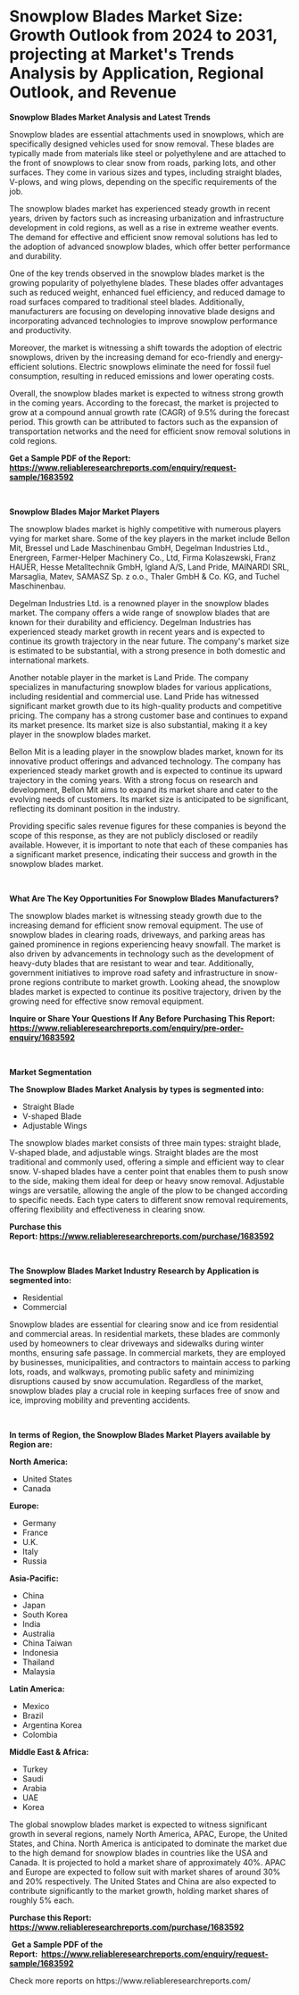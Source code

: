 <p><h1>Snowplow Blades Market Size: Growth Outlook from 2024 to 2031, projecting at Market's Trends Analysis by Application, Regional Outlook, and Revenue</h1></p><p><strong>Snowplow Blades Market Analysis and Latest Trends</strong></p>
<p><p>Snowplow blades are essential attachments used in snowplows, which are specifically designed vehicles used for snow removal. These blades are typically made from materials like steel or polyethylene and are attached to the front of snowplows to clear snow from roads, parking lots, and other surfaces. They come in various sizes and types, including straight blades, V-plows, and wing plows, depending on the specific requirements of the job.</p><p>The snowplow blades market has experienced steady growth in recent years, driven by factors such as increasing urbanization and infrastructure development in cold regions, as well as a rise in extreme weather events. The demand for effective and efficient snow removal solutions has led to the adoption of advanced snowplow blades, which offer better performance and durability.</p><p>One of the key trends observed in the snowplow blades market is the growing popularity of polyethylene blades. These blades offer advantages such as reduced weight, enhanced fuel efficiency, and reduced damage to road surfaces compared to traditional steel blades. Additionally, manufacturers are focusing on developing innovative blade designs and incorporating advanced technologies to improve snowplow performance and productivity.</p><p>Moreover, the market is witnessing a shift towards the adoption of electric snowplows, driven by the increasing demand for eco-friendly and energy-efficient solutions. Electric snowplows eliminate the need for fossil fuel consumption, resulting in reduced emissions and lower operating costs.</p><p>Overall, the snowplow blades market is expected to witness strong growth in the coming years. According to the forecast, the market is projected to grow at a compound annual growth rate (CAGR) of 9.5% during the forecast period. This growth can be attributed to factors such as the expansion of transportation networks and the need for efficient snow removal solutions in cold regions.</p></p>
<p><strong>Get a Sample PDF of the Report:&nbsp; <a href="https://www.reliableresearchreports.com/enquiry/request-sample/1683592">https://www.reliableresearchreports.com/enquiry/request-sample/1683592</a></strong></p>
<p>&nbsp;</p>
<p><strong>Snowplow Blades Major Market Players</strong></p>
<p><p>The snowplow blades market is highly competitive with numerous players vying for market share. Some of the key players in the market include Bellon Mit, Bressel und Lade Maschinenbau GmbH, Degelman Industries Ltd., Energreen, Farmer-Helper Machinery Co., Ltd, Firma Kolaszewski, Franz HAUER, Hesse Metalltechnik GmbH, Igland A/S, Land Pride, MAINARDI SRL, Marsaglia, Matev, SAMASZ Sp. z o.o., Thaler GmbH & Co. KG, and Tuchel Maschinenbau.</p><p>Degelman Industries Ltd. is a renowned player in the snowplow blades market. The company offers a wide range of snowplow blades that are known for their durability and efficiency. Degelman Industries has experienced steady market growth in recent years and is expected to continue its growth trajectory in the near future. The company's market size is estimated to be substantial, with a strong presence in both domestic and international markets.</p><p>Another notable player in the market is Land Pride. The company specializes in manufacturing snowplow blades for various applications, including residential and commercial use. Land Pride has witnessed significant market growth due to its high-quality products and competitive pricing. The company has a strong customer base and continues to expand its market presence. Its market size is also substantial, making it a key player in the snowplow blades market.</p><p>Bellon Mit is a leading player in the snowplow blades market, known for its innovative product offerings and advanced technology. The company has experienced steady market growth and is expected to continue its upward trajectory in the coming years. With a strong focus on research and development, Bellon Mit aims to expand its market share and cater to the evolving needs of customers. Its market size is anticipated to be significant, reflecting its dominant position in the industry.</p><p>Providing specific sales revenue figures for these companies is beyond the scope of this response, as they are not publicly disclosed or readily available. However, it is important to note that each of these companies has a significant market presence, indicating their success and growth in the snowplow blades market.</p></p>
<p>&nbsp;</p>
<p><strong>What Are The Key Opportunities For Snowplow Blades Manufacturers?</strong></p>
<p><p>The snowplow blades market is witnessing steady growth due to the increasing demand for efficient snow removal equipment. The use of snowplow blades in clearing roads, driveways, and parking areas has gained prominence in regions experiencing heavy snowfall. The market is also driven by advancements in technology such as the development of heavy-duty blades that are resistant to wear and tear. Additionally, government initiatives to improve road safety and infrastructure in snow-prone regions contribute to market growth. Looking ahead, the snowplow blades market is expected to continue its positive trajectory, driven by the growing need for effective snow removal equipment.</p></p>
<p><strong>Inquire or Share Your Questions If Any Before Purchasing This Report: <a href="https://www.reliableresearchreports.com/enquiry/pre-order-enquiry/1683592">https://www.reliableresearchreports.com/enquiry/pre-order-enquiry/1683592</a></strong></p>
<p>&nbsp;</p>
<p><strong>Market Segmentation</strong></p>
<p><strong>The Snowplow Blades Market Analysis by types is segmented into:</strong></p>
<p><ul><li>Straight Blade</li><li>V-shaped Blade</li><li>Adjustable Wings</li></ul></p>
<p><p>The snowplow blades market consists of three main types: straight blade, V-shaped blade, and adjustable wings. Straight blades are the most traditional and commonly used, offering a simple and efficient way to clear snow. V-shaped blades have a center point that enables them to push snow to the side, making them ideal for deep or heavy snow removal. Adjustable wings are versatile, allowing the angle of the plow to be changed according to specific needs. Each type caters to different snow removal requirements, offering flexibility and effectiveness in clearing snow.</p></p>
<p><strong>Purchase this Report:&nbsp;<a href="https://www.reliableresearchreports.com/purchase/1683592">https://www.reliableresearchreports.com/purchase/1683592</a></strong></p>
<p>&nbsp;</p>
<p><strong>The Snowplow Blades Market Industry Research by Application is segmented into:</strong></p>
<p><ul><li>Residential</li><li>Commercial</li></ul></p>
<p><p>Snowplow blades are essential for clearing snow and ice from residential and commercial areas. In residential markets, these blades are commonly used by homeowners to clear driveways and sidewalks during winter months, ensuring safe passage. In commercial markets, they are employed by businesses, municipalities, and contractors to maintain access to parking lots, roads, and walkways, promoting public safety and minimizing disruptions caused by snow accumulation. Regardless of the market, snowplow blades play a crucial role in keeping surfaces free of snow and ice, improving mobility and preventing accidents.</p></p>
<p>&nbsp;</p>
<p><strong>In terms of Region, the Snowplow Blades Market Players available by Region are:</strong></p>
<p>
    <p> <strong> North America: </strong>
        <ul>
            <li>United States</li>
            <li>Canada</li>
        </ul>
        </p> 
    <p> <strong> Europe: </strong>
        <ul>
            <li>Germany</li>
            <li>France</li>
            <li>U.K.</li>
            <li>Italy</li>
            <li>Russia</li>
        </ul>
        </p> 
    <p> <strong> Asia-Pacific: </strong>
        <ul>
            <li>China</li>
            <li>Japan</li>
            <li>South Korea</li>
            <li>India</li>
            <li>Australia</li>
            <li>China Taiwan</li>
            <li>Indonesia</li>
            <li>Thailand</li>
            <li>Malaysia</li>
        </ul>
        </p> 
    <p> <strong> Latin America: </strong>
        <ul>
            <li>Mexico</li>
            <li>Brazil</li>
            <li>Argentina Korea</li>
            <li>Colombia</li>
        </ul>
        </p> 
    <p> <strong> Middle East & Africa: </strong>
        <ul>
            <li>Turkey</li>
            <li>Saudi</li>
            <li>Arabia</li>
            <li>UAE</li>
            <li>Korea</li>
        </ul>
    </p>
    </p>
<p><p>The global snowplow blades market is expected to witness significant growth in several regions, namely North America, APAC, Europe, the United States, and China. North America is anticipated to dominate the market due to the high demand for snowplow blades in countries like the USA and Canada. It is projected to hold a market share of approximately 40%. APAC and Europe are expected to follow suit with market shares of around 30% and 20% respectively. The United States and China are also expected to contribute significantly to the market growth, holding market shares of roughly 5% each.</p></p>
<p><strong>Purchase this Report: <a href="https://www.reliableresearchreports.com/purchase/1683592">https://www.reliableresearchreports.com/purchase/1683592</a></strong></p>
<p>&nbsp;<strong>Get a Sample PDF of the Report:&nbsp;&nbsp;<a href="https://www.reliableresearchreports.com/enquiry/request-sample/1683592">https://www.reliableresearchreports.com/enquiry/request-sample/1683592</a></strong></p>
<p><strong></strong></p>
<p>Check more reports on https://www.reliableresearchreports.com/</p>